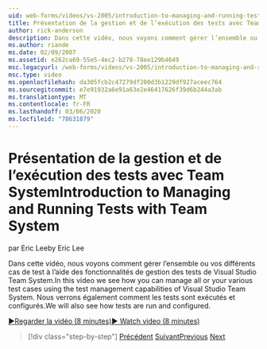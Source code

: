 ```yaml
---
uid: web-forms/videos/vs-2005/introduction-to-managing-and-running-tests-with-team-system
title: Présentation de la gestion et de l’exécution des tests avec Team System | Microsoft Docs
author: rick-anderson
description: Dans cette vidéo, nous voyons comment gérer l’ensemble ou vos différents cas de test à l’aide des fonctionnalités de gestion des tests de Visual Studio Team System. Nous verrons également...
ms.author: riande
ms.date: 02/09/2007
ms.assetid: e262ca69-55e5-4ec2-b278-78ee129b4649
msc.legacyurl: /web-forms/videos/vs-2005/introduction-to-managing-and-running-tests-with-team-system
msc.type: video
ms.openlocfilehash: da305fcb2c47279df200d3b1229df927aceec764
ms.sourcegitcommit: e7e91932a6e91a63e2e46417626f39d6b244a3ab
ms.translationtype: MT
ms.contentlocale: fr-FR
ms.lasthandoff: 03/06/2020
ms.locfileid: "78631879"
---
```

# <a name="introduction-to-managing-and-running-tests-with-team-system"></a><span data-ttu-id="bc338-104">Présentation de la gestion et de l’exécution des tests avec Team System</span><span class="sxs-lookup"><span data-stu-id="bc338-104">Introduction to Managing and Running Tests with Team System</span></span>

<span data-ttu-id="bc338-105">par Eric Lee</span><span class="sxs-lookup"><span data-stu-id="bc338-105">by Eric Lee</span></span>

<span data-ttu-id="bc338-106">Dans cette vidéo, nous voyons comment gérer l’ensemble ou vos différents cas de test à l’aide des fonctionnalités de gestion des tests de Visual Studio Team System.</span><span class="sxs-lookup"><span data-stu-id="bc338-106">In this video we see how you can manage all or your various test cases using the test management capabilities of Visual Studio Team System.</span></span> <span data-ttu-id="bc338-107">Nous verrons également comment les tests sont exécutés et configurés.</span><span class="sxs-lookup"><span data-stu-id="bc338-107">We will also see how tests are run and configured.</span></span>

[<span data-ttu-id="bc338-108">&#9654;Regarder la vidéo (8 minutes)</span><span class="sxs-lookup"><span data-stu-id="bc338-108">&#9654; Watch video (8 minutes)</span></span>](https://channel9.msdn.com/Blogs/ASP-NET-Site-Videos/introduction-to-managing-and-running-tests-with-team-system)

> [!div class="step-by-step"]
> <span data-ttu-id="bc338-109">[Précédent](introduction-to-manual-testing-with-team-system.md)
> [Suivant](measuring-the-business-value-of-ajax.md)</span><span class="sxs-lookup"><span data-stu-id="bc338-109">[Previous](introduction-to-manual-testing-with-team-system.md)
[Next](measuring-the-business-value-of-ajax.md)</span></span>
